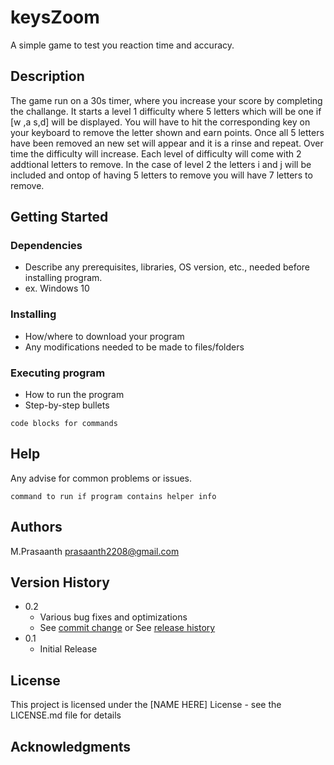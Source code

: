 # keysZoom

A simple game to test you reaction time and accuracy.

## Description

The game run on a 30s timer, where you increase your score by completing the challange. It starts a level 1 difficulty where 5 letters
which will be one if [w ,a s,d] will be displayed. You will have to hit the corresponding key on your keyboard to remove the letter
shown and earn points. Once all 5 letters have been removed an new set will appear and it is a rinse and repeat. Over time the difficulty will increase. Each level of difficulty will come with 2 addtional letters to remove. In the case of level 2 the letters
i and j will be included and ontop of having 5 letters to remove you will have 7 letters to remove.

## Getting Started

### Dependencies

- Describe any prerequisites, libraries, OS version, etc., needed before installing program.
- ex. Windows 10

### Installing

- How/where to download your program
- Any modifications needed to be made to files/folders

### Executing program

- How to run the program
- Step-by-step bullets

```
code blocks for commands
```

## Help

Any advise for common problems or issues.

```
command to run if program contains helper info
```

## Authors

M.Prasaanth
prasaanth2208@gmail.com

## Version History

- 0.2
  - Various bug fixes and optimizations
  - See [commit change]() or See [release history]()
- 0.1
  - Initial Release

## License

This project is licensed under the [NAME HERE] License - see the LICENSE.md file for details

## Acknowledgments
